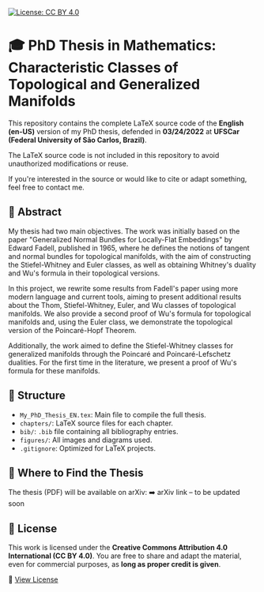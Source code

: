[![License: CC BY 4.0](https://img.shields.io/badge/License-CC%20BY%204.0-lightgrey.svg)](https://creativecommons.org/licenses/by/4.0/)


# 🎓 PhD Thesis in Mathematics: Characteristic Classes of Topological and Generalized Manifolds

This repository contains the complete LaTeX source code of the **English (en-US)** version of my PhD thesis, defended in **03/24/2022** at **UFSCar (Federal University of São Carlos, Brazil)**.

The LaTeX source code is not included in this repository to avoid unauthorized modifications or reuse.

If you're interested in the source or would like to cite or adapt something, feel free to contact me.

## 📘 Abstract

My thesis had two main objectives. The work was initially based on the paper "Generalized Normal Bundles for Locally-Flat Embeddings" by Edward Fadell, published in 1965, where he defines the notions of tangent and normal bundles for topological manifolds, with the aim of constructing the Stiefel-Whitney and Euler classes, as well as obtaining Whitney's duality and Wu's formula in their topological versions.

In this project, we rewrite some results from Fadell's paper using more modern language and current tools, aiming to present additional results about the Thom, Stiefel-Whitney, Euler, and Wu classes of topological manifolds. We also provide a second proof of Wu's formula for topological manifolds and, using the Euler class, we demonstrate the topological version of the Poincaré-Hopf Theorem.

Additionally, the work aimed to define the Stiefel-Whitney classes for generalized manifolds through the Poincaré and Poincaré-Lefschetz dualities. For the first time in the literature, we present a proof of Wu's formula for these manifolds.

## 📄 Structure

- `My_PhD_Thesis_EN.tex`: Main file to compile the full thesis.
- `chapters/`: LaTeX source files for each chapter.
- `bib/`: `.bib` file containing all bibliography entries.
- `figures/`: All images and diagrams used.
- `.gitignore`: Optimized for LaTeX projects.

## 🔗 Where to Find the Thesis
The thesis (PDF) will be available on arXiv:
➡️ arXiv link – to be updated soon

## 📜 License
This work is licensed under the **Creative Commons Attribution 4.0 International (CC BY 4.0)**.
You are free to share and adapt the material, even for commercial purposes, as **long as proper credit is given**.

🔗 [View License](https://creativecommons.org/licenses/by/4.0/)